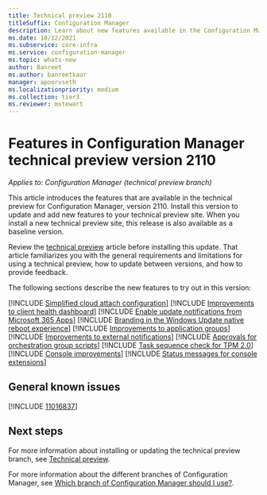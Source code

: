```yaml
---
title: Technical preview 2110
titleSuffix: Configuration Manager
description: Learn about new features available in the Configuration Manager technical preview branch version 2110.
ms.date: 10/12/2021
ms.subservice: core-infra
ms.service: configuration-manager
ms.topic: whats-new
author: Banreet
ms.author: banreetkaur
manager: apoorvseth
ms.localizationpriority: medium
ms.collection: tier3
ms.reviewer: mstewart
---
```


# Features in Configuration Manager technical preview version 2110

*Applies to: Configuration Manager (technical preview branch)*

This article introduces the features that are available in the technical preview for Configuration Manager, version 2110. Install this version to update and add new features to your technical preview site.<!-- baseline only statement:--> When you install a new technical preview site, this release is also available as a baseline version.

Review the [technical preview](../technical-preview.md) article before installing this update. That article familiarizes you with the general requirements and limitations for using a technical preview, how to update between versions, and how to provide feedback.

The following sections describe the new features to try out in this version:

<!-- [!INCLUDE [Example feature name](includes/2110/1234567.md)] -->
[!INCLUDE [Simplified cloud attach configuration](includes/2110/10964629.md)]
[!INCLUDE [Improvements to client health dashboard](includes/2110/5728069.md)]
[!INCLUDE [Enable update notifications from Microsoft 365 Apps](includes/2110/10628998.md)]
[!INCLUDE [Branding in the Windows Update native reboot experience](includes/2110/10543514.md)]
[!INCLUDE [Improvements to application groups](includes/2110/10479618.md)]
[!INCLUDE [Improvements to external notifications](includes/2110/10615989.md)]
[!INCLUDE [Approvals for orchestration group scripts](includes/2110/9957939.md)]
[!INCLUDE [Task sequence check for TPM 2.0](includes/2110/9575077.md)]
[!INCLUDE [Console improvements](includes/2110/9575773.md)]
[!INCLUDE [Status messages for console extensions](includes/2110/11048976.md)]


## General known issues

[!INCLUDE [11016837](includes/2109/known-issue-11016837.md)]
<!--[!INCLUDE [11018755](includes/2110/known-issue-11018755.md)]
 -->

## Next steps

For more information about installing or updating the technical preview branch, see [Technical preview](../technical-preview.md).

For more information about the different branches of Configuration Manager, see [Which branch of Configuration Manager should I use?](../../understand/which-branch-should-i-use.md).
